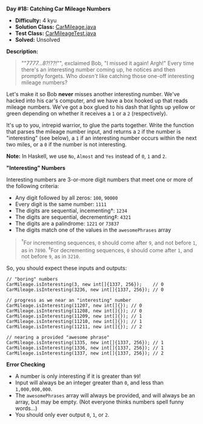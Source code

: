 <b>Day #18: Catching Car Mileage Numbers</b>

* <b>Difficulty:</b> 4 kyu
* <b>Solution Class:</b> [CarMileage.java](CarMileage.java)
* <b>Test Class:</b> [CarMileageTest.java](CarMileageTest.java)
* <b>Solved:</b> Unsolved

<b>Description:</b>

<blockquote>""<i>7777...8?!??!</i>"", exclaimed Bob, "I missed it again! Argh!" Every time there's an interesting number coming up, he notices and then promptly forgets. Who <i>doesn't</i> like catching those one-off interesting mileage numbers?</blockquote>

Let's make it so Bob <b>never</b> misses another interesting number. We've hacked into his car's computer, and we have a box hooked up that reads mileage numbers. We've got a box glued to his dash that lights up yellow or green depending on whether it receives a <code>1</code> or a <code>2</code> (respectively).

It's up to you, intrepid warrior, to glue the parts together. Write the function that parses the mileage number input, and returns a <code>2</code> if the number is "interesting" (see below), a <code>1</code> if an interesting number occurs within the next two miles, or a <code>0</code> if the number is not interesting.

<b>Note:</b> In Haskell, we use <code>No</code>, <code>Almost</code> and <code>Yes</code> instead of <code>0</code>, <code>1</code> and <code>2</code>.

<b>"Interesting" Numbers</b>

Interesting numbers are 3-or-more digit numbers that meet one or more of the following criteria:

* Any digit followed by all zeros: <code>100</code>, <code>90000</code>
* Every digit is the same number: <code>1111</code>
* The digits are sequential, incementing†: <code>1234</code>
* The digits are sequential, decrementing‡: <code>4321</code>
* The digits are a palindrome: <code>1221</code> or <code>73837</code>
* The digits match one of the values in the <code>awesomePhrases</code> array

> <sup>†</sup>For incrementing sequences, <code>0</code> should come after <code>9</code>, and not before <code>1</code>, as in <code>7890</code>.
> <sup>‡</sup>For decrementing sequences, <code>0</code> should come after <code>1</code>, and not before <code>9</code>, as in <code>3210</code>.

So, you should expect these inputs and outputs:

<pre><code>// "boring" numbers
CarMileage.isInteresting(3, new int[]{1337, 256});    // 0
CarMileage.isInteresting(3236, new int[]{1337, 256}); // 0

// progress as we near an "interesting" number
CarMileage.isInteresting(11207, new int[]{}); // 0
CarMileage.isInteresting(11208, new int[]{}); // 0
CarMileage.isInteresting(11209, new int[]{}); // 1
CarMileage.isInteresting(11210, new int[]{}); // 1
CarMileage.isInteresting(11211, new int[]{}); // 2

// nearing a provided "awesome phrase"
CarMileage.isInteresting(1335, new int[]{1337, 256}); // 1
CarMileage.isInteresting(1336, new int[]{1337, 256}); // 1
CarMileage.isInteresting(1337, new int[]{1337, 256}); // 2</code></pre>

<b>Error Checking</b>

* A number is only interesting if it is greater than <code>99</code>!
* Input will always be an integer greater than <code>0</code>, and less than <code>1,000,000,000</code>.
* The <code>awesomePhrases</code> array will always be provided, and will always be an array, but may be empty. (Not everyone thinks numbers spell funny words...)
* You should only ever output <code>0</code>, <code>1</code>, or <code>2</code>.